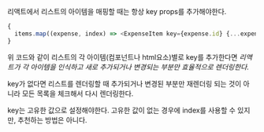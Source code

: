 리액트에서 리스트의 아이템을 매핑할 때는 항상 key props를 추가해야한다.

```javascript
{
  items.map((expense, index) => <ExpenseItem key={expense.id} {...expense} />);
}
```

위 코드와 같이 리스트의 각 아이템(컴포넌트나 html요소)별로 key를 추가한다면 _리액트가 각 아이템을 인식하고 새로 추가되거나 변경되는 부분만 효율적으로 렌더링한다._

key가 없다면 리스트를 렌더링할 때 추가되거나 변경된 부분만 재렌더링 되는 것이 아니라 모든 목록을 체크해서 다시 렌더링한다.

key는 고유한 값으로 설정해야한다. 고유한 값이 없는 경우에 index를 사용할 수 있지만, 추천하는 방법은 아니다.
